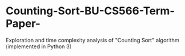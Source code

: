 # Counting-Sort-BU-CS566-Term-Paper-
Exploration and time complexity analysis of "Counting Sort" algorithm (implemented in Python 3)
